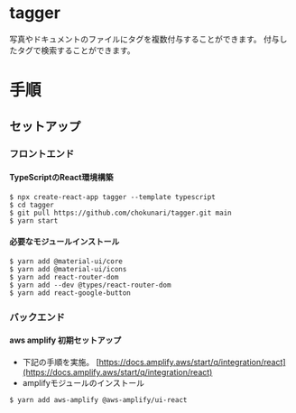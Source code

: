 # tagger
写真やドキュメントのファイルにタグを複数付与することができます。
付与したタグで検索することができます。

# 手順
## セットアップ
### フロントエンド
#### TypeScriptのReact環境構築
```
$ npx create-react-app tagger --template typescript
$ cd tagger
$ git pull https://github.com/chokunari/tagger.git main
$ yarn start
```

#### 必要なモジュールインストール
```
$ yarn add @material-ui/core
$ yarn add @material-ui/icons
$ yarn add react-router-dom
$ yarn add --dev @types/react-router-dom
$ yarn add react-google-button

```

### バックエンド
#### aws amplify 初期セットアップ
- 下記の手順を実施。
[https://docs.amplify.aws/start/q/integration/react](https://docs.amplify.aws/start/q/integration/react)
- amplifyモジュールのインストール

```
$ yarn add aws-amplify @aws-amplify/ui-react

```

